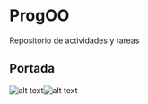 # ProgOO
Repositorio de actividades y tareas

## Portada
![alt text](https://imgur.com/Z7SO3hm.png "SEP")![alt text](https://www.tijuana.tecnm.mx/wp-content/uploads/2015/01/logo_ITT.png "ITT logo")

